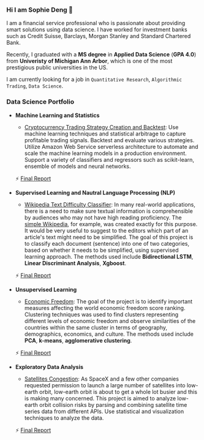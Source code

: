 ### Hi I am Sophie Deng 👋

I am a financial service professional who is passionate about providing smart solutions using data science. I have worked for investment banks such as Credit Suisse, Barclays, Morgan Stanley and Standard Chartered Bank.

Recently, I graduated with a **MS degree** in **Applied Data Science** (**GPA 4.0**) from **Univeristy of Michigan Ann Arbor**, which is one of the most prestigious public universities in the US.

I am currently looking for a job in `Quantitative Research`, `Algorithmic Trading`, `Data Science`.


### Data Science Portfolio
* **Machine Learning and Statistics**
  * [Cryptocurrency Trading Strategy Creation and Backtest](https://github.com/mads-swaps/swap-for-profit): Use machine learning techniques and statistical arbitrage to capture profitable trading signals. Backtest and evaluate various strategies. Utilize Amazon Web Service serverless architecture to automate and scale the machine learning models in a production environment. Support a variety of classifiers and regressors such as scikit-learn, ensemble of models and neural networks.
  
  ⚡ [Final Report](https://mads-swaps.github.io/) 
* **Supervised Learning and Nautral Language Processing (NLP)**
  * [Wikipedia Text Difficulty Classifier](https://github.com/sophde/MADS-Milestone-2): In many real-world applications, there is a need to make sure textual information is comprehensible by audiences who may not have high reading proficiency. The [simple Wikipedia](https://en.wikipedia.org/wiki/Simple_English_Wikipedia), for example, was created exactly for this purpose. It would be very useful to suggest to the editors which part of an article's text might need to be simplified. The goal of this project is to classify each document (sentence) into one of two categories, based on whether it needs to be simplified, using supervised learning approach. The methods used include **Bidirectional LSTM**, **Linear Discriminant Analysis**, **Xgboost**.
  
  ⚡ [Final Report](https://github.com/sophde/MADS-Milestone-2/blob/master/Milestone%20II%20Final%20Report.pdf)
* **Unsupervised Learning**
  * [Economic Freedom](https://github.com/sophde/MADS-Milestone-2): The goal of the project is to identify important measures affecting the world economic freedom score ranking. Clustering techniques was used to find clusters representing different levels of economic freedom and observe similarities of the countries within the same cluster in terms of geography, demographics, economics, and culture. The methods used include **PCA**, **k-means**, **agglomerative clustering**.
  
  ⚡ [Final Report](https://github.com/sophde/MADS-Milestone-2/blob/master/Milestone%20II%20Final%20Report.pdf)
* **Exploratory Data Analysis**
  * [Satellites Congestion](https://github.com/mads-hatters/SIADS-591-Orbital-Congestion): As SpaceX and a few other companies requested permission to launch a large number of satellites into low-earth orbit, low-earth orbit is about to get a whole lot busier and this is making many concerned. This project is aimed to analyze low-earth orbit collision risks by parsing and combining satellite time series data from different APIs. Use statistical and visualization techniques to analyze the data.
  
  ⚡ [Final Report](https://github.com/mads-hatters/SIADS-591-Orbital-Congestion/blob/main/FinalReport.ipynb)






<!--
**sophde/sophde** is a ✨ _special_ ✨ repository because its `README.md` (this file) appears on your GitHub profile.

Here are some ideas to get you started:

- 🔭 I’m currently working on ...
- 🌱 I’m currently learning ...
- 👯 I’m looking to collaborate on ...
- 🤔 I’m looking for help with ...
- 💬 Ask me about ...
- 📫 How to reach me: ...
- 😄 Pronouns: ...
- ⚡ Fun fact: ...
-->
